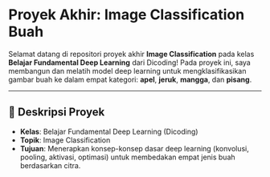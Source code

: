 # Proyek Akhir: Image Classification Buah

Selamat datang di repositori proyek akhir **Image Classification** pada kelas **Belajar Fundamental Deep Learning** dari Dicoding! Pada proyek ini, saya membangun dan melatih model deep learning untuk mengklasifikasikan gambar buah ke dalam empat kategori: **apel**, **jeruk**, **mangga**, dan **pisang**.

---

## 📖 Deskripsi Proyek

- **Kelas**: Belajar Fundamental Deep Learning (Dicoding)  
- **Topik**: Image Classification  
- **Tujuan**: Menerapkan konsep-konsep dasar deep learning (konvolusi, pooling, aktivasi, optimasi) untuk membedakan empat jenis buah berdasarkan citra.
